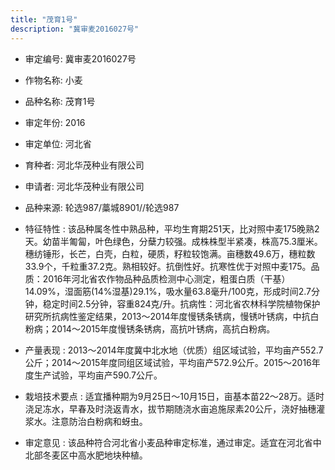 ```yaml
---
title: "茂育1号"
description: "冀审麦2016027号"
---
```

* 审定编号:  冀审麦2016027号

*  作物名称:  小麦

*  品种名称:  茂育1号

*  审定年份:  2016

*  审定单位:  河北省

* 育种者:  河北华茂种业有限公司

*  申请者:  河北华茂种业有限公司

*  品种来源:  轮选987/藁城8901//轮选987

*  特征特性 : 
该品种属冬性中熟品种，平均生育期251天，比对照中麦175晚熟2天。幼苗半匍匐，叶色绿色，分蘖力较强。成株株型半紧凑，株高75.3厘米。穗纺锤形，长芒，白壳，白粒，硬质，籽粒较饱满。亩穗数49.6万，穗粒数33.9个，千粒重37.2克。熟相较好。抗倒性好。抗寒性优于对照中麦175。品质：2016年河北省农作物品种品质检测中心测定，粗蛋白质（干基）14.09%，湿面筋(14%湿基)29.1%，吸水量63.8毫升/100克，形成时间2.7分钟，稳定时间2.5分钟，容重824克/升。抗病性：河北省农林科学院植物保护研究所抗病性鉴定结果，2013～2014年度慢锈条锈病，慢锈叶锈病，中抗白粉病；2014～2015年度慢锈条锈病，高抗叶锈病，高抗白粉病。
 
*  产量表现 : 
2013～2014年度冀中北水地（优质）组区域试验，平均亩产552.7公斤；2014～2015年度同组区域试验，平均亩产572.9公斤。2015～2016年度生产试验，平均亩产590.7公斤。

*  栽培技术要点 : 
适宜播种期为9月25日～10月15日，亩基本苗22～28万。适时浇足冻水，早春及时浇返青水，拔节期随浇水亩追施尿素20公斤，浇好抽穗灌浆水。注意防治白粉病和蚜虫。

*  审定意见 : 
该品种符合河北省小麦品种审定标准，通过审定。适宜在河北省中北部冬麦区中高水肥地块种植。
